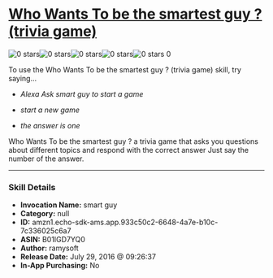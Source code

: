 # [Who Wants To be the smartest guy ? (trivia game)](http://alexa.amazon.com/#skills/amzn1.echo-sdk-ams.app.933c50c2-6648-4a7e-b10c-7c336025c6a7)
![0 stars](../../images/ic_star_border_black_18dp_1x.png)![0 stars](../../images/ic_star_border_black_18dp_1x.png)![0 stars](../../images/ic_star_border_black_18dp_1x.png)![0 stars](../../images/ic_star_border_black_18dp_1x.png)![0 stars](../../images/ic_star_border_black_18dp_1x.png) 0

To use the Who Wants To be the smartest guy ? (trivia game) skill, try saying...

* *Alexa Ask smart guy to start a game*

* *start a new game*

* *the answer is one*

Who Wants To be the smartest guy ?
 a trivia game that asks you questions about different topics and respond with the correct answer Just say the number of the answer.

***

### Skill Details

* **Invocation Name:** smart guy
* **Category:** null
* **ID:** amzn1.echo-sdk-ams.app.933c50c2-6648-4a7e-b10c-7c336025c6a7
* **ASIN:** B01IGD7YQ0
* **Author:** ramysoft
* **Release Date:** July 29, 2016 @ 09:26:37
* **In-App Purchasing:** No
